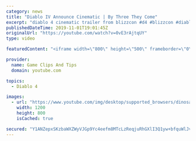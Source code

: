```yaml
---
category: news
title: "Diablo IV Announce Cinematic | By Three They Come"
excerpt: "diablo 4 cinematic trailer from blizzcon #d4 #blizzcon #diablo."
publishedDateTime: 2019-11-01T19:01:45Z
originalUrl: "https://youtube.com/watch?v=0vE3rAjtqUY"
type: video

featuredContent: "<iframe width=\"800\" height=\"500\" frameborder=\"0\" src=\"https://www.youtube.com/embed/0vE3rAjtqUY\" allow=\"accelerometer; autoplay; encrypted-media; gyroscope; picture-in-picture\" allowfullscreen></iframe>"

provider:
  name: Game Clips And Tips
  domain: youtube.com

topics:
  - Diablo 4

images:
  - url: "https://www.youtube.com/img/desktop/supported_browsers/dinosaur.png"
    width: 1200
    height: 800
    isCached: true

secured: "Y1ANZepxSKzbaWXZWyVJGp9Yc4eefm8MTcLzReqjuRhGXlI3Q1yw+bfquWlJvE3GCunKRyDaYGVFGDprRUAgm5ChaJXklrOzIfdtA1eRHr+pKuYgNuZGGEbfvQ7HDedIyj6yQGlxkFmd7ayCJKGbdvwOONLDnFvDASykpuFOmvnmpNlcOlCRIh39kIKxvzs/n0EkuUs2uzwR3Zg5QHvOfkBKyU37mSY+xWhtB8zSMs8rJfh0FB/IROHWcNu1ihpqM4ttipRTFfEMMCxvl2KmDsKKKJQYeEWr0rRnEYC3CtqwzeBizJumIO9qwFtQ1YEfArqgugQQQRkO3NbQndiuKK0pMTFwrR/nvqh35zdZaDVAFBu7m0XIhbVp68PY5Vlv8rwKNr5U83485buiPZ0zKA==;gw/pn0x7/iWALeECXwszzg=="
---
```


